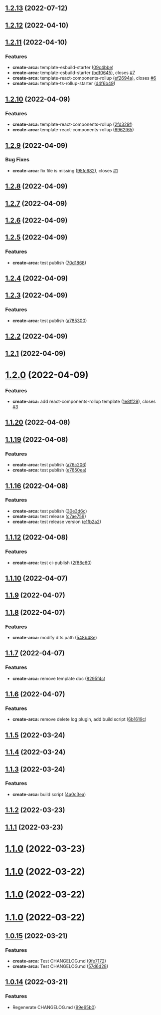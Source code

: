 ## [1.2.13](https://github.com/Spencer17x/arca/compare/create-arca@1.2.12...create-arca@1.2.13) (2022-07-12)



## [1.2.12](https://github.com/Spencer17x/arca/compare/create-arca@1.2.11...create-arca@1.2.12) (2022-04-10)



## [1.2.11](https://github.com/Spencer17x/arca/compare/create-arca@1.2.10...create-arca@1.2.11) (2022-04-10)


### Features

* **create-arca:** template-esbuild-starter ([09c4bbe](https://github.com/Spencer17x/arca/commit/09c4bbec293de6507943773e808162554e28e280))
* **create-arca:** template-esbuild-starter ([bdf0645](https://github.com/Spencer17x/arca/commit/bdf0645184a7dccadfd49cb0023cc05558a5a353)), closes [#7](https://github.com/Spencer17x/arca/issues/7)
* **create-arca:** template-react-components-rollup ([ef2694a](https://github.com/Spencer17x/arca/commit/ef2694ae20c6621e21c7bd88c3c0617eb10200d5)), closes [#6](https://github.com/Spencer17x/arca/issues/6)
* **create-arca:** template-ts-rollup-starter ([d4f6b49](https://github.com/Spencer17x/arca/commit/d4f6b49b1636820862218a24535f747b1afb8c6d))



## [1.2.10](https://github.com/Spencer17x/arca/compare/create-arca@1.2.9...create-arca@1.2.10) (2022-04-09)


### Features

* **create-arca:** template-react-components-rollup ([2fd329f](https://github.com/Spencer17x/arca/commit/2fd329fe41d9c81b03406ae277cabd34799b7eb1))
* **create-arca:** template-react-components-rollup ([6962f65](https://github.com/Spencer17x/arca/commit/6962f65d5b6faaf88c390cf2704dcce1c1ce4aa7))



## [1.2.9](https://github.com/Spencer17x/arca/compare/create-arca@1.2.7...create-arca@1.2.9) (2022-04-09)


### Bug Fixes

* **create-arca:** fix file is missing ([95fc682](https://github.com/Spencer17x/arca/commit/95fc68278a4145b0f4ceb995d847f0fa9f99a973)), closes [#1](https://github.com/Spencer17x/arca/issues/1)



## [1.2.8](https://github.com/Spencer17x/arca/compare/create-arca@1.2.7...create-arca@1.2.8) (2022-04-09)



## [1.2.7](https://github.com/Spencer17x/arca/compare/create-arca@1.2.6...create-arca@1.2.7) (2022-04-09)



## [1.2.6](https://github.com/Spencer17x/arca/compare/create-arca@1.2.5...create-arca@1.2.6) (2022-04-09)



## [1.2.5](https://github.com/Spencer17x/arca/compare/create-arca@1.2.4...create-arca@1.2.5) (2022-04-09)


### Features

* **create-arca:** test publish ([70d1868](https://github.com/Spencer17x/arca/commit/70d1868c464f4e1c3c0b6ea0b9746b93aeb4256c))



## [1.2.4](https://github.com/Spencer17x/arca/compare/create-arca@1.2.3...create-arca@1.2.4) (2022-04-09)



## [1.2.3](https://github.com/Spencer17x/arca/compare/create-arca@1.2.2...create-arca@1.2.3) (2022-04-09)


### Features

* **create-arca:** test publish ([a785300](https://github.com/Spencer17x/arca/commit/a785300857451453e34261873110b6feb08c9765))



## [1.2.2](https://github.com/Spencer17x/arca/compare/create-arca@1.2.1...create-arca@1.2.2) (2022-04-09)



## [1.2.1](https://github.com/Spencer17x/arca/compare/create-arca@1.2.0...create-arca@1.2.1) (2022-04-09)



# [1.2.0](https://github.com/Spencer17x/arca/compare/create-arca@1.1.20...create-arca@1.2.0) (2022-04-09)


### Features

* **create-arca:** add react-components-rollup template ([1e8ff29](https://github.com/Spencer17x/arca/commit/1e8ff29d9b1aa7eeb44047a4664c93609e89245b)), closes [#3](https://github.com/Spencer17x/arca/issues/3)



## [1.1.20](https://github.com/Spencer17x/arca/compare/create-arca@1.1.19...create-arca@1.1.20) (2022-04-08)



## [1.1.19](https://github.com/Spencer17x/arca/compare/create-arca@1.1.16...create-arca@1.1.19) (2022-04-08)


### Features

* **create-arca:** test publish ([a76c206](https://github.com/Spencer17x/arca/commit/a76c2060311c6e3891fe9374f273f423a50a1314))
* **create-arca:** test publish ([e7850ea](https://github.com/Spencer17x/arca/commit/e7850ea7f144c2d23804968026ac8416308b004a))



## [1.1.16](https://github.com/Spencer17x/arca/compare/create-arca@1.1.12...create-arca@1.1.16) (2022-04-08)


### Features

* **create-arca:** test publish ([30e3d6c](https://github.com/Spencer17x/arca/commit/30e3d6ca600e8f61dcb13047f4b7cb88b231677b))
* **create-arca:** test release ([c7ae759](https://github.com/Spencer17x/arca/commit/c7ae75955219073e0f78d62a5ee9647569fecb5e))
* **create-arca:** test release version ([e1fb2a2](https://github.com/Spencer17x/arca/commit/e1fb2a2a53442c13086502a6a08fce407e85ce52))



## [1.1.12](https://github.com/Spencer17x/arca/compare/create-arca@1.1.10...create-arca@1.1.12) (2022-04-08)


### Features

* **create-arca:** test ci-publish ([2f86e60](https://github.com/Spencer17x/arca/commit/2f86e6027021b530ba1c3c031d091171d198f32e))



## [1.1.10](https://github.com/Spencer17x/arca/compare/create-arca@1.1.9...create-arca@1.1.10) (2022-04-07)



## [1.1.9](https://github.com/Spencer17x/arca/compare/create-arca@1.1.8...create-arca@1.1.9) (2022-04-07)



## [1.1.8](https://github.com/Spencer17x/arca/compare/create-arca@1.1.7...create-arca@1.1.8) (2022-04-07)


### Features

* **create-arca:** modify d.ts path ([548b48e](https://github.com/Spencer17x/arca/commit/548b48e7083544c5ff40ea7676212df095d852cf))



## [1.1.7](https://github.com/Spencer17x/arca/compare/create-arca@1.1.6...create-arca@1.1.7) (2022-04-07)


### Features

* **create-arca:** remove template doc ([8295f4c](https://github.com/Spencer17x/arca/commit/8295f4c0bf7877885a55c0ab7ec78d311f723b10))



## [1.1.6](https://github.com/Spencer17x/arca/compare/create-arca@1.1.5...create-arca@1.1.6) (2022-04-07)


### Features

* **create-arca:** remove delete log plugin, add build script ([6b1619c](https://github.com/Spencer17x/arca/commit/6b1619c3dd3ef85019d8c6aee742751563e7196d))



## [1.1.5](https://github.com/Spencer17x/arca/compare/create-arca@1.1.4...create-arca@1.1.5) (2022-03-24)



## [1.1.4](https://github.com/Spencer17x/arca/compare/create-arca@1.1.3...create-arca@1.1.4) (2022-03-24)



## [1.1.3](https://github.com/Spencer17x/arca/compare/create-arca@1.1.2...create-arca@1.1.3) (2022-03-24)


### Features

* **create-arca:** build script ([4a0c3ea](https://github.com/Spencer17x/arca/commit/4a0c3ea35fda4dae6febfa4f9db1bf927204900e))



## [1.1.2](https://github.com/Spencer17x/arca/compare/create-arca@1.1.1...create-arca@1.1.2) (2022-03-23)



## [1.1.1](https://github.com/Spencer17x/arca/compare/create-arca@1.1.0...create-arca@1.1.1) (2022-03-23)



# [1.1.0](https://github.com/Spencer17x/arca/compare/create-arca@1.1.0...create-arca@1.1.0) (2022-03-23)



# [1.1.0](https://github.com/Spencer17x/arca/compare/create-arca@1.0.15...create-arca@1.1.0) (2022-03-22)



# [1.1.0](https://github.com/Spencer17x/arca/compare/create-arca@1.0.15...create-arca@1.1.0) (2022-03-22)



# [1.1.0](https://github.com/Spencer17x/arca/compare/create-arca@1.0.15...create-arca@1.1.0) (2022-03-22)



## [1.0.15](https://github.com/Spencer17x/arca/compare/create-arca@1.0.14...create-arca@1.0.15) (2022-03-21)


### Features

* **create-arca:** Test CHANGELOG.md ([9fe7172](https://github.com/Spencer17x/arca/commit/9fe71720360f8877810e2bcb7776e23a8039cb1a))
* **create-arca:** Test CHANGELOG.md ([57d6d28](https://github.com/Spencer17x/arca/commit/57d6d284598936d204fec97522c307bb6374d678))



## [1.0.14](https://github.com/Spencer17x/arca/compare/create-arca@1.0.13...create-arca@1.0.14) (2022-03-21)


### Features

* Regenerate CHANGELOG.md ([99e65b0](https://github.com/Spencer17x/arca/commit/99e65b0aa02be71ba3b7bf41042859a9ee9a0789))



